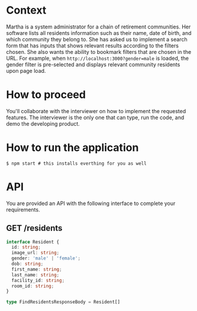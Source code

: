 # Context

Martha is a system administrator for a chain of retirement communities. Her software lists all residents information such as their name, date of birth, and which community they belong to. She has asked us to implement a search form that has inputs that shows relevant results according to the filters chosen. She also wants the ability to bookmark filters that are chosen in the URL. For example, when `http://localhost:3000?gender=male` is loaded, the gender filter is pre-selected and displays relevant community residents upon page load.

# How to proceed

You'll collaborate with the interviewer on how to implement the requested features. The interviewer is the only one that can type, run the code, and demo the developing product.

# How to run the application

```shell
$ npm start # this installs everthing for you as well
```
# API

You are provided an API with the following interface to complete your requirements.

## GET /residents

```typescript
interface Resident {
  id: string;
  image_url: string;
  gender: 'male' | 'female';
  dob: string;
  first_name: string;
  last_name: string;
  facility_id: string;
  room_id: string;
}

type FindResidentsResponseBody = Resident[]
```
